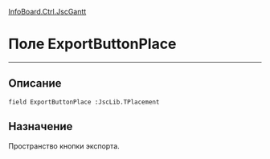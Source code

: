 ﻿---
Link: InfoBoard.Ctrl.JscGantt.@ExportButtonPlace
---

<!---  Навигация
[Имя проекта](#) :
-->
[InfoBoard.Ctrl.JscGantt](Default)

# Поле ExportButtonPlace
---

## Описание

    field ExportButtonPlace :JscLib.TPlacement

<!--
## Аргументы{#Args}

### Аргумент1

Описание аргумента 1
-->

## Назначение

Пространство кнопки экспорта.

<!--
## Пример

    ExportButtonPlace...
-->

